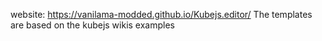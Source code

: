 website: https://vanilama-modded.github.io/Kubejs.editor/
The templates are based on the kubejs wikis examples
